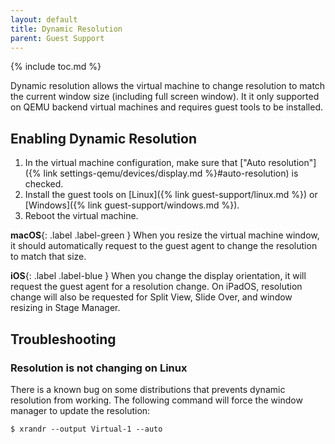```yaml
---
layout: default
title: Dynamic Resolution
parent: Guest Support
---
```

{% include toc.md %}

Dynamic resolution allows the virtual machine to change resolution to match the current window size (including full screen window). It it only supported on QEMU backend virtual machines and requires guest tools to be installed.

## Enabling Dynamic Resolution

1. In the virtual machine configuration, make sure that ["Auto resolution"]({% link settings-qemu/devices/display.md %}#auto-resolution) is checked.
2. Install the guest tools on [Linux]({% link guest-support/linux.md %}) or [Windows]({% link guest-support/windows.md %}).
3. Reboot the virtual machine.

**macOS**{: .label .label-green } When you resize the virtual machine window, it should automatically request to the guest agent to change the resolution to match that size.

**iOS**{: .label .label-blue } When you change the display orientation, it will request the guest agent for a resolution change. On iPadOS, resolution change will also be requested for Split View, Slide Over, and window resizing in Stage Manager.

## Troubleshooting

### Resolution is not changing on Linux

There is a known bug on some distributions that prevents dynamic resolution from working. The following command will force the window manager to update the resolution:

```
$ xrandr --output Virtual-1 --auto
```
